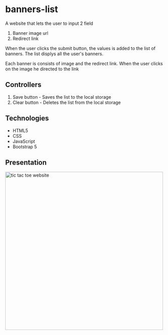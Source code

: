 # banners-list

A website that lets the user to input 2 field

1. Banner image url
2. Redirect link

When the user clicks the submit button, the values is added to the list of banners. The list displys all the user's banners.

Each banner is consists of image and the redirect link. When the user clicks on the image he directed to the link

## Controllers

1. Save button - Saves the list to the local storage
2. Clear button - Deletes the list from the local storage

## Technologies

- HTML5
- CSS
- JavaScript
- Bootstrap 5

## Presentation

<img src="https://github.com/SayWut/repositories-assets/blob/master/banners-list/banners-list.gif?raw=true" alt="tic tac toe website" width="500"/>

